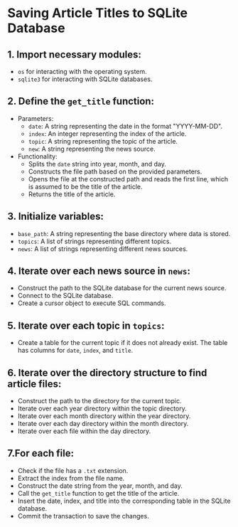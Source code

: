 # Saving Article Titles to SQLite Database

## 1. Import necessary modules:
    
- `os` for interacting with the operating system.
- `sqlite3` for interacting with SQLite databases.

## 2. Define the `get_title` function:
- Parameters:
    - `date`: A string representing the date in the format "YYYY-MM-DD".
    - `index`: An integer representing the index of the article.
    - `topic`: A string representing the topic of the article.
    - `new`: A string representing the news source.
- Functionality:
    - Splits the `date` string into year, month, and day.
    - Constructs the file path based on the provided parameters.
    - Opens the file at the constructed path and reads the first line, which is assumed to be the title of the article.
    - Returns the title of the article.

## 3. Initialize variables:
- `base_path`: A string representing the base directory where data is stored.
- `topics`: A list of strings representing different topics.
- `news`: A list of strings representing different news sources.

## 4. Iterate over each news source in `news`:
- Construct the path to the SQLite database for the current news source.
- Connect to the SQLite database.
- Create a cursor object to execute SQL commands.

## 5. Iterate over each topic in `topics`:
- Create a table for the current topic if it does not already exist. The table has columns for `date`, `index`, and `title`.

## 6. Iterate over the directory structure to find article files:
- Construct the path to the directory for the current topic.
- Iterate over each year directory within the topic directory.
- Iterate over each month directory within the year directory.
- Iterate over each day directory within the month directory.
- Iterate over each file within the day directory.

## 7.For each file:
- Check if the file has a `.txt` extension.
- Extract the index from the file name.
- Construct the date string from the year, month, and day.
- Call the `get_title` function to get the title of the article.
- Insert the date, index, and title into the corresponding table in the SQLite database.
- Commit the transaction to save the changes.